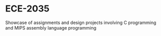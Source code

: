 # ECE-2035
Showcase of assignments and design projects involving C programming and MIPS assembly language programming
